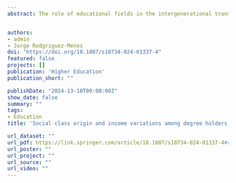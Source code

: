 ```yaml
---
abstract: The role of educational fields in the intergenerational transmission of advantage is underexplored. This paper aims to fill this gap by examining the moderating role of fields of study on the first-job earnings of Italian higher education graduates, using stepwise linear regression techniques. Our findings confirm that the effect of social class on first job earnings is stronger in certain fields. We explore three alternative explanations for this interaction effect, including the low signaling of graduates’ potential productivity in “soft” fields; the differential impact of social class across genders combined with the differential concentration of females in some fields; and fields’ degree of stratification in terms of educational achievements, employment and self-employment decisions, and occupational closure. None of these hypotheses receives empirical support, suggesting the need for future research to identify other mechanisms underlying the moderating role of the horizontal dimension of education on the intergenerational transmission of social inequalities.


authors:
- admin
- Jorge Rodgriguez-Menes
doi: "https://doi.org/10.1007/s10734-024-01337-4"
featured: false
projects: []
publication: 'Higher Education'
publication_short: ""

publishDate: "2024-13-10T00:00:00Z"
show_date: false
summary: ""
tags: 
- Education
title: 'Social class origin and income variations among degree holders: evidence from Italy'

url_dataset: ""
url_pdf: https://link.springer.com/article/10.1007/s10734-024-01337-4#citeas
url_poster: ""
url_project: ""
url_source: ""
url_video: ""
---
```




